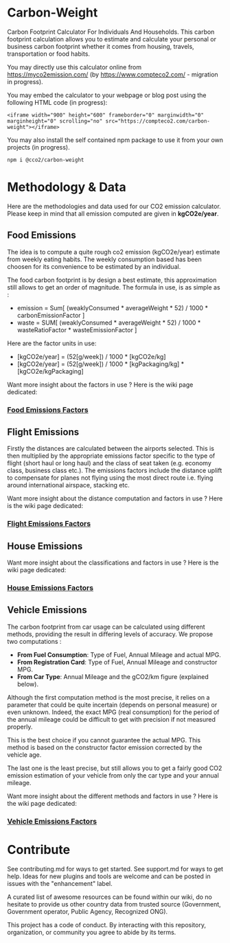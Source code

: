 # Carbon-Weight
Carbon Footprint Calculator For Individuals And Households. This carbon footprint calculation allows you to estimate and calculate your personal or business carbon footprint whether it comes from housing, travels, transportation or food habits.

You may directly use this calculator online from https://myco2emission.com/ (by https://www.compteco2.com/ - migration in progress).

You may embed the calculator to your webpage or blog post using the following HTML code (in progress):
```
<iframe width="900" height="600" frameborder="0" marginwidth="0" marginheight="0" scrolling="no" src="https://compteco2.com/carbon-weight"></iframe>
```

You may also install the self contained npm package to use it from your own projects (in progress).
```
npm i @cco2/carbon-weight
```

# Methodology & Data
Here are the methodologies and data used for our CO2 emission calculator. Please keep in mind that all emission computed are given in **kgCO2e/year**.

## Food Emissions
The idea is to compute a quite rough co2 emission (kgCO2e/year) estimate from weekly eating habits. The weekly consumption based has been choosen for its convenience to be estimated by an individual.

The food carbon footprint is by design a best estimate, this approximation still allows to get an order of magnitude. The formula in use, is as simple as :
- emission = Sum[ (weaklyConsumed * averageWeight * 52) / 1000 * carbonEmissionFactor ]
- waste = SUM[ (weaklyConsumed * averageWeight * 52) / 1000 * wasteRatioFactor * wasteEmissionFactor ]

Here are the factor units in use:
- [kgCO2e/year] = (52[g/week]) / 1000 * [kgCO2e/kg]
- [kgCO2e/year] = (52[g/week]) / 1000 * [kgPackaging/kg] * [kgCO2e/kgPackaging]

Want more insight about the factors in use ? Here is the wiki page dedicated:
### [Food Emissions Factors](/wiki/Food-Emissions.md)

## Flight Emissions
Firstly the distances are calculated between the airports selected. This is then multiplied by the appropriate emissions factor specific to the type of flight (short haul or long haul) and the class of seat taken (e.g. economy class, business class etc.). The emissions factors include the distance uplift to compensate for planes not flying using the most direct route i.e. flying around international airspace, stacking etc.

Want more insight about the distance computation and factors in use ? Here is the wiki page dedicated:
### [Flight Emissions Factors](/wiki/Flight-Emissions.md)

## House Emissions

Want more insight about the classifications and factors in use ? Here is the wiki page dedicated:
### [House Emissions Factors](/wiki/House-Emissions.md)

## Vehicle Emissions
The carbon footprint from car usage can be calculated using different methods, providing the result in differing levels of accuracy. We propose two computations :
- **From Fuel Consumption**: Type of Fuel, Annual Mileage and actual MPG.
- **From Registration Card**: Type of Fuel, Annual Mileage and constructor MPG.
- **From Car Type**: Annual Mileage and the gCO2/km figure (explained below).

Although the first computation method is the most precise, it relies on a parameter that could be quite incertain (depends on personal measure) or even unknown. Indeed, the exact MPG (real consumption) for the period of the annual mileage could be difficult to get with precision if not measured properly.

This is the best choice if you cannot guarantee the actual MPG. This method is based on the constructor factor emission corrected by the vehicle age.

The last one is the least precise, but still allows you to get a fairly good CO2 emission
estimation of your vehicle from only the car type and your annual mileage.

Want more insight about the different methods and factors in use ? Here is the wiki page dedicated:
### [Vehicle Emissions Factors](/wiki/Vehicle-Emissions.md)

# Contribute
See contributing.md for ways to get started. See support.md for ways to get help. Ideas for new plugins and tools are welcome and can be posted in issues with the "enhancement" label.

A curated list of awesome resources can be found within our wiki, do no hesitate to provide us other country data from trusted source (Government, Government operator, Public Agency, Recognized ONG).

This project has a code of conduct. By interacting with this repository, organization, or community you agree to abide by its terms.
